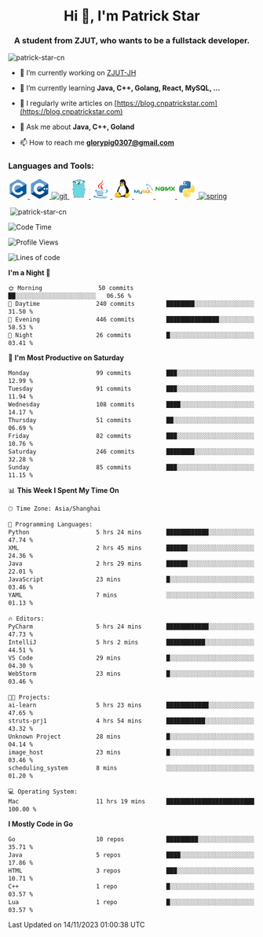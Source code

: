 <h1 align="center">Hi 👋, I'm Patrick Star</h1>
<h3 align="center">A student from ZJUT, who wants to be a fullstack developer.</h3>

<p align="left"> <img src="https://komarev.com/ghpvc/?username=patrick-star-cn&label=Profile%20views&color=0e75b6&style=flat" alt="patrick-star-cn" /> </p>

- 🔭 I’m currently working on [ZJUT-JH](https://github.com/zjutjh)

- 🌱 I’m currently learning **Java, C++, Golang, React, MySQL, ...**

- 📝 I regularly write articles on [https://blog.cnpatrickstar.com](https://blog.cnpatrickstar.com)

- 💬 Ask me about **Java, C++, Goland**

- 📫 How to reach me **glorypig0307@gmail.com**


<h3 align="left">Languages and Tools:</h3>
<p align="left"> 
  <a href="https://www.cprogramming.com/" target="_blank" rel="noreferrer"> 
    <img src="https://raw.githubusercontent.com/devicons/devicon/master/icons/c/c-original.svg" alt="c" width="40" height="40"/> 
  </a> 
  <a href="https://www.w3schools.com/cpp/" target="_blank" rel="noreferrer"> 
    <img src="https://raw.githubusercontent.com/devicons/devicon/master/icons/cplusplus/cplusplus-original.svg" alt="cplusplus" width="40" height="40"/> 
  </a> 
  <a href="https://git-scm.com/" target="_blank" rel="noreferrer"> 
    <img src="https://www.vectorlogo.zone/logos/git-scm/git-scm-icon.svg" alt="git" width="40" height="40"/> 
  </a> 
  <a href="https://golang.org" target="_blank" rel="noreferrer"> 
    <img src="https://raw.githubusercontent.com/devicons/devicon/master/icons/go/go-original.svg" alt="go" width="40" height="40"/> 
  </a> 
  <a href="https://www.java.com" target="_blank" rel="noreferrer"> 
    <img src="https://raw.githubusercontent.com/devicons/devicon/master/icons/java/java-original.svg" alt="java" width="40" height="40"/> 
  </a> 
  <a href="https://www.linux.org/" target="_blank" rel="noreferrer"> 
    <img src="https://raw.githubusercontent.com/devicons/devicon/master/icons/linux/linux-original.svg" alt="linux" width="40" height="40"/> 
  </a> 
  <a href="https://www.mysql.com/" target="_blank" rel="noreferrer"> 
    <img src="https://raw.githubusercontent.com/devicons/devicon/master/icons/mysql/mysql-original-wordmark.svg" alt="mysql" width="40" height="40"/> 
  </a> 
  <a href="https://www.nginx.com" target="_blank" rel="noreferrer"> 
    <img src="https://raw.githubusercontent.com/devicons/devicon/master/icons/nginx/nginx-original.svg" alt="nginx" width="40" height="40"/> 
  </a> 
  <a href="https://www.python.org" target="_blank" rel="noreferrer"> 
    <img src="https://raw.githubusercontent.com/devicons/devicon/master/icons/python/python-original.svg" alt="python" width="40" height="40"/> 
  </a> 
  <a href="https://spring.io/" target="_blank" rel="noreferrer"> 
    <img src="https://www.vectorlogo.zone/logos/springio/springio-icon.svg" alt="spring" width="40" height="40"/> 
  </a>
</p>

<p>&nbsp;<img align="center" src="https://github-readme-stats.vercel.app/api?username=patrick-star-cn&show_icons=true&locale=en" alt="patrick-star-cn" /></p>

<!--START_SECTION:waka-->
![Code Time](http://img.shields.io/badge/Code%20Time-440%20hrs%2033%20mins-blue)

![Profile Views](http://img.shields.io/badge/Profile%20Views-0-blue)

![Lines of code](https://img.shields.io/badge/From%20Hello%20World%20I%27ve%20Written-5.2%20million%20lines%20of%20code-blue)

**I'm a Night 🦉** 

```text
🌞 Morning                50 commits          ██░░░░░░░░░░░░░░░░░░░░░░░   06.56 % 
🌆 Daytime                240 commits         ████████░░░░░░░░░░░░░░░░░   31.50 % 
🌃 Evening                446 commits         ███████████████░░░░░░░░░░   58.53 % 
🌙 Night                  26 commits          █░░░░░░░░░░░░░░░░░░░░░░░░   03.41 % 
```
📅 **I'm Most Productive on Saturday** 

```text
Monday                   99 commits          ███░░░░░░░░░░░░░░░░░░░░░░   12.99 % 
Tuesday                  91 commits          ███░░░░░░░░░░░░░░░░░░░░░░   11.94 % 
Wednesday                108 commits         ████░░░░░░░░░░░░░░░░░░░░░   14.17 % 
Thursday                 51 commits          ██░░░░░░░░░░░░░░░░░░░░░░░   06.69 % 
Friday                   82 commits          ███░░░░░░░░░░░░░░░░░░░░░░   10.76 % 
Saturday                 246 commits         ████████░░░░░░░░░░░░░░░░░   32.28 % 
Sunday                   85 commits          ███░░░░░░░░░░░░░░░░░░░░░░   11.15 % 
```


📊 **This Week I Spent My Time On** 

```text
🕑︎ Time Zone: Asia/Shanghai

💬 Programming Languages: 
Python                   5 hrs 24 mins       ████████████░░░░░░░░░░░░░   47.74 % 
XML                      2 hrs 45 mins       ██████░░░░░░░░░░░░░░░░░░░   24.36 % 
Java                     2 hrs 29 mins       ██████░░░░░░░░░░░░░░░░░░░   22.01 % 
JavaScript               23 mins             █░░░░░░░░░░░░░░░░░░░░░░░░   03.46 % 
YAML                     7 mins              ░░░░░░░░░░░░░░░░░░░░░░░░░   01.13 % 

🔥 Editors: 
PyCharm                  5 hrs 24 mins       ████████████░░░░░░░░░░░░░   47.73 % 
IntelliJ                 5 hrs 2 mins        ███████████░░░░░░░░░░░░░░   44.51 % 
VS Code                  29 mins             █░░░░░░░░░░░░░░░░░░░░░░░░   04.30 % 
WebStorm                 23 mins             █░░░░░░░░░░░░░░░░░░░░░░░░   03.46 % 

🐱‍💻 Projects: 
ai-learn                 5 hrs 23 mins       ████████████░░░░░░░░░░░░░   47.65 % 
struts-prj1              4 hrs 54 mins       ███████████░░░░░░░░░░░░░░   43.32 % 
Unknown Project          28 mins             █░░░░░░░░░░░░░░░░░░░░░░░░   04.14 % 
image_host               23 mins             █░░░░░░░░░░░░░░░░░░░░░░░░   03.46 % 
scheduling_system        8 mins              ░░░░░░░░░░░░░░░░░░░░░░░░░   01.20 % 

💻 Operating System: 
Mac                      11 hrs 19 mins      █████████████████████████   100.00 % 
```

**I Mostly Code in Go** 

```text
Go                       10 repos            █████████░░░░░░░░░░░░░░░░   35.71 % 
Java                     5 repos             ████░░░░░░░░░░░░░░░░░░░░░   17.86 % 
HTML                     3 repos             ███░░░░░░░░░░░░░░░░░░░░░░   10.71 % 
C++                      1 repo              █░░░░░░░░░░░░░░░░░░░░░░░░   03.57 % 
Lua                      1 repo              █░░░░░░░░░░░░░░░░░░░░░░░░   03.57 % 
```




 Last Updated on 14/11/2023 01:00:38 UTC
<!--END_SECTION:waka-->